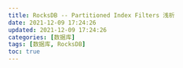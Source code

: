```yaml
---
title: RocksDB -- Partitioned Index Filters 浅析
date: 2021-12-09 17:24:26
updated: 2021-12-09 17:24:26
categories: [数据库]
tags: [数据库, RocksDB]
toc: true
---
```


